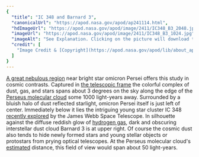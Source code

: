 ```yaml
---
{
  "title": "IC 348 and Barnard 3",
  "canonicalUrl": "https://apod.nasa.gov/apod/ap241114.html",
  "hdImageUrl": "https://apod.nasa.gov/apod/image/2411/IC348_B3_2048.jpg",
  "imageUrl": "https://apod.nasa.gov/apod/image/2411/IC348_B3_1024.jpg",
  "imageAlt": "See Explanation. Clicking on the picture will download the highest resolution version available.",
  "credit": [
    "Image Credit & [Copyright](https://apod.nasa.gov/apod/lib/about_apod.html#srapply): [Ashraf Abu Sara](https://www.astrobin.com/users/aabosarah/)"
  ]
}
---
```


[A great nebulous region](https://ui.adsabs.harvard.edu/abs/1915ApJ....41..253B/abstract) near bright star omicron Persei offers this study in cosmic contrasts. Captured in [the telescopic frame](https://www.astrobin.com/s5xyxm/) the colorful complex of dust, gas, and stars spans about 3 degrees on the sky along the edge of the [Perseus molecular cloud](https://en.wikipedia.org/wiki/Perseus_molecular_cloud) some 1000 light-years away. Surrounded by a bluish halo of dust reflected starlight, omicron Persei itself is just left of center. Immediately below it lies the intriguing young star cluster IC 348 [recently explored](https://apod.nasa.gov/apod/ap240115.html) by the James Webb Space Telescope. In silhouette against the diffuse reddish glow of [hydrogen gas](https://apod.nasa.gov/apod/ap050930.html), dark and obscuring interstellar dust cloud Barnard 3 is at upper right. Of course the cosmic dust also tends to hide newly formed stars and young stellar objects or protostars from prying optical telescopes. At the Perseus molecular cloud's [estimated](http://arxiv.org/abs/1403.3393) distance, this field of view would span about 50 light-years.
